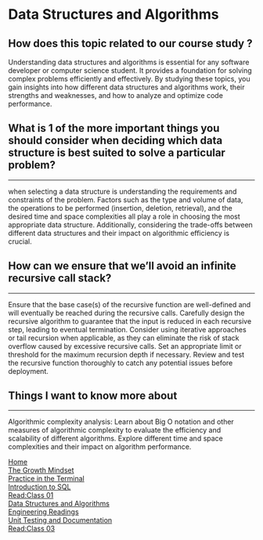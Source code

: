 # Data Structures and Algorithms 
 ## How does this topic related to our course study ?

 Understanding data structures and algorithms is essential for any software developer or computer science student. It provides a foundation for solving complex problems efficiently and effectively. By studying these topics, you gain insights into how different data structures and algorithms work, their strengths and weaknesses, and how to analyze and optimize code performance.


## What is 1 of the more important things you should consider when deciding which data structure is best suited to solve a particular problem?
----
when selecting a data structure is understanding the requirements and constraints of the problem. Factors such as the type and volume of data, the operations to be performed (insertion, deletion, retrieval), and the desired time and space complexities all play a role in choosing the most appropriate data structure. Additionally, considering the trade-offs between different data structures and their impact on algorithmic efficiency is crucial.

## How can we ensure that we’ll avoid an infinite recursive call stack? 
 -----
Ensure that the base case(s) of the recursive function are well-defined and will eventually be reached during the recursive calls.
Carefully design the recursive algorithm to guarantee that the input is reduced in each recursive step, leading to eventual termination.
Consider using iterative approaches or tail recursion when applicable, as they can eliminate the risk of stack overflow caused by excessive recursive calls.
Set an appropriate limit or threshold for the maximum recursion depth if necessary.
Review and test the recursive function thoroughly to catch any potential issues before deployment.


## Things I want to know more about
-----
Algorithmic complexity analysis: Learn about Big O notation and other measures of algorithmic complexity to evaluate the efficiency and scalability of different algorithms. Explore different time and space complexities and their impact on algorithm performance.



































[Home](./README.md)       
[The Growth Mindset](./README2.md)    
[ Practice in the Terminal](./Terminal.md)   
[Introduction to SQL](./sql.md)   
[Read:Class 01](./Class01.md)   
[Data Structures and Algorithms](./Data.md)   
 [Engineering Readings](./EngineeringReadings.md)    
 [Unit Testing and Documentation](./UnitTesting.md)                  
 [Read:Class 03](./class03.md) 